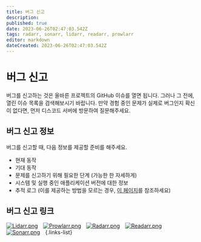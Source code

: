 ```yaml
---
title: 버그 신고
description: 
published: true
date: 2023-06-26T02:47:03.542Z
tags: radarr, sonarr, lidarr, readarr, prowlarr
editor: markdown
dateCreated: 2023-06-26T02:47:03.542Z
---
```


# 버그 신고
버그를 신고하는 것은 올바른 프로젝트의 GitHub 이슈를 열면 됩니다. 그러나 그 전에, 열린 이슈 목록을 검색해보시기 바랍니다. 만약 경험 중인 문제가 실제로 버그인지 확신이 없다면, 먼저 디스코드 서버에 방문하여 질문해주세요.

## 버그 신고 정보
버그를 신고할 때, 다음 정보를 제공할 준비를 해주세요.
- 현재 동작
- 기대 동작
- 문제를 신고하기 위해 필요한 단계 (가능한 한 자세하게)
- 시스템 및 실행 중인 애플리케이션 버전에 대한 정보
- 추적 로그 (이를 제공하는 방법을 모르는 경우, [이 페이지](https://wiki.servarr.com/radarr/troubleshooting#logging-and-log-files)를 참조하세요)

## 버그 신고 링크

[![Lidarr.png](/assets/lidarr/logos/48.png)](https://github.com/Lidarr/Lidarr/issues/new?template=bug_report.yml&labels=Type%3A+Bug%2CStatus%3A+Needs+Triage)&emsp;[![Prowlarr.png](/assets/prowlarr/logos/48.png)](https://github.com/Prowlarr/Prowlarr/issues/new?template=bug_report.yml&labels=Type%3A+Bug%2CStatus%3A+Needs+Triage)&emsp;[![Radarr.png](/assets/radarr/logos/48.png)](https://github.com/Radarr/Radarr/issues/new?template=bug_report.yml&labels=Type%3A+Bug%2CStatus%3A+Needs+Triage)&emsp;[![Readarr.png](/assets/readarr/logos/48.png)](https://github.com/Readarr/Readarr/issues/new?template=bug_report.yml&labels=Type%3A+Bug%2CStatus%3A+Needs+Triage)&emsp;[![Sonarr.png](/assets/sonarr/logos/48.png)](https://github.com/Sonarr/Sonarr/issues/new?template=bug_report.yml)&emsp;{.links-list}